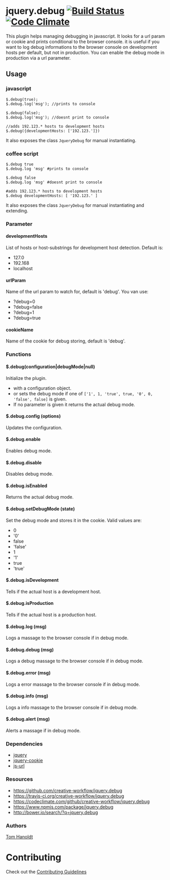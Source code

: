 # jquery.debug [![Build Status](https://travis-ci.org/creative-workflow/jquery.debug.svg?branch=master)](https://travis-ci.org/creative-workflow/jquery.debug) [![Code Climate](https://codeclimate.com/github/creative-workflow/jquery.debug/badges/gpa.svg)](https://codeclimate.com/github/creative-workflow/jquery.debug)

This plugin helps managing debugging in javascript. It looks for a url param or cookie and prints conditional to the browser console. it is useful if you want to log debug informations to the browser console on development hosts per default, but not in production. You can enable the debug mode in production via a url parameter.

## Usage
### javascript
    $.debug(true);
    $.debug.log('msg'); //prints to console

    $.debug(false);
    $.debug.log('msg'); //doesnt print to console

    //adds 192.123.* hosts to development hosts
    $.debug({developmentHosts: ['192.123.']})

It also exposes the class `JqueryDebug` for manual instantiating.

### coffee script
    $.debug true
    $.debug.log 'msg' #prints to console

    $.debug false
    $.debug.log 'msg' #doesnt print to console

    #adds 192.123.* hosts to development hosts
    $.debug developmentHosts: [ '192.123.' ]

It also exposes the class `JqueryDebug` for manual instantiating and extending.

### Parameter
#### developmentHosts
List of hosts or host-substrings for development host detection. Default is:
* 127.0
* 192.168
* localhost

#### urlParam
Name of the url param to watch for, default is 'debug'. You van use:
* ?debug=0
* ?debug=false
* ?debug=1
* ?debug=true

#### cookieName
Name of the cookie for debug storing, default is 'debug'.

### Functions
#### $.debug(configuration|debugMode|null)
Initialize the plugin.
  * with a configuration object.
  * or sets the debug mode if one of `['1', 1, 'true', true, '0', 0, 'false', false]` is given.
  * If no parameter is given it returns the actual debug mode.

#### $.debug.config (options)
Updates the configuration.

#### $.debug.enable
Enables debug mode.

#### $.debug.disable
Disables debug mode.

#### $.debug.isEnabled
Returns the actual debug mode.

#### $.debug.setDebugMode (state)
Set the debug mode and stores it in the cookie. Valid values are:
* 0
* '0'
* false
* 'false'
* 1
* '1'
* true
* 'true'

#### $.debug.isDevelopment
Tells if the actual host is a development host.

#### $.debug.isProduction
Tells if the actual host is a production host.

#### $.debug.log (msg)
Logs a massage to the browser console if in debug mode.

#### $.debug.debug (msg)
Logs a debug massage to the browser console if in debug mode.

#### $.debug.error (msg)
Logs a error massage to the browser console if in debug mode.

#### $.debug.info (msg)
Logs a info massage to the browser console if in debug mode.

#### $.debug.alert (msg)
Alerts a massage if in debug mode.


### Dependencies
  * [jquery](https://jquery.com)
  * [jquery-cookie](https://github.com/carhartl/jquery-cookie)
  * [js-url](https://github.com/websanova/js-url)

### Resources
  * https://github.com/creative-workflow/jquery.debug
  * https://travis-ci.org/creative-workflow/jquery.debug
  * https://codeclimate.com/github/creative-workflow/jquery.debug
  * https://www.npmjs.com/package/jquery.debug
  * http://bower.io/search/?q=jquery.debug

### Authors

  [Tom Hanoldt](https://github.com/monotom)

# Contributing

Check out the [Contributing Guidelines](CONTRIBUTING.md)
